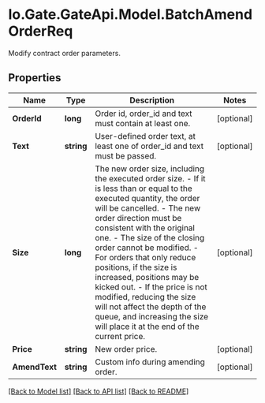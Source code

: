 
# Io.Gate.GateApi.Model.BatchAmendOrderReq

Modify contract order parameters.

## Properties

Name | Type | Description | Notes
------------ | ------------- | ------------- | -------------
**OrderId** | **long** | Order id, order_id and text must contain at least one. | [optional] 
**Text** | **string** | User-defined order text, at least one of order_id and text must be passed. | [optional] 
**Size** | **long** | The new order size, including the executed order size. - If it is less than or equal to the executed quantity, the order will be cancelled. - The new order direction must be consistent with the original one. - The size of the closing order cannot be modified. - For orders that only reduce positions, if the size is increased, positions may be kicked out. - If the price is not modified, reducing the size will not affect the depth of the queue, and increasing the size will place it at the end of the current price. | [optional] 
**Price** | **string** | New order price. | [optional] 
**AmendText** | **string** | Custom info during amending order. | [optional] 

[[Back to Model list]](../README.md#documentation-for-models)
[[Back to API list]](../README.md#documentation-for-api-endpoints)
[[Back to README]](../README.md)
